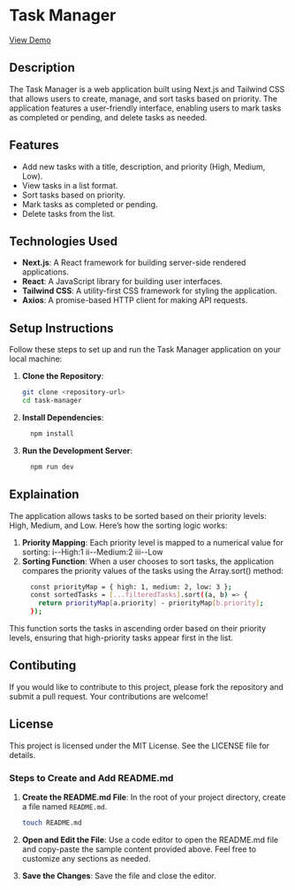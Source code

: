 # Task Manager
   [View Demo](https://task-manager-jnkrmyhn6-ravipal123s-projects.vercel.app)
## Description

The Task Manager is a web application built using Next.js and Tailwind CSS that allows users to create, manage, and sort tasks based on priority. The application features a user-friendly interface, enabling users to mark tasks as completed or pending, and delete tasks as needed.

## Features

- Add new tasks with a title, description, and priority (High, Medium, Low).
- View tasks in a list format.
- Sort tasks based on priority.
- Mark tasks as completed or pending.
- Delete tasks from the list.

## Technologies Used

- **Next.js**: A React framework for building server-side rendered applications.
- **React**: A JavaScript library for building user interfaces.
- **Tailwind CSS**: A utility-first CSS framework for styling the application.
- **Axios**: A promise-based HTTP client for making API requests.

## Setup Instructions

Follow these steps to set up and run the Task Manager application on your local machine:

1. **Clone the Repository**:
   ```bash
   git clone <repository-url>
   cd task-manager
2. **Install Dependencies**:
   ```bash
     npm install
3. **Run the Development Server**:
   ```bash
     npm run dev

## Explaination
The application allows tasks to be sorted based on their priority levels: High, Medium, and Low. Here’s how the sorting logic works:
1. **Priority Mapping**: Each priority level is mapped to a numerical value for sorting: i--High:1 ii--Medium:2 iii--Low
2. **Sorting Function**: When a user chooses to sort tasks, the application compares the priority values of the tasks using the Array.sort() method:
    ```bash
      const priorityMap = { high: 1, medium: 2, low: 3 };
      const sortedTasks = [...filteredTasks].sort((a, b) => {
        return priorityMap[a.priority] - priorityMap[b.priority];
      });
This function sorts the tasks in ascending order based on their priority levels, ensuring that high-priority tasks appear first in the list.

## Contibuting
If you would like to contribute to this project, please fork the repository and submit a pull request. Your contributions are welcome!

## License
This project is licensed under the MIT License. See the LICENSE file for details.
### Steps to Create and Add README.md

1. **Create the README.md File**:
   In the root of your project directory, create a file named `README.md`.

   ```bash
   touch README.md
2. **Open and Edit the File**:
   Use a code editor to open the README.md file and copy-paste the sample content provided above. Feel free to customize any sections as needed.
3. **Save the Changes**: Save the file and close the editor.


